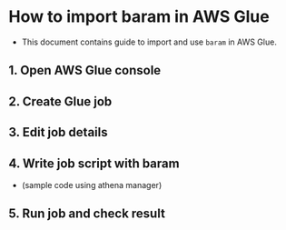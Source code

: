 # How to import baram in AWS Glue
- This document contains guide to import and use `baram` in AWS Glue.

## 1. Open AWS Glue console

## 2. Create Glue job

## 3. Edit job details

## 4. Write job script with baram
- (sample code using athena manager)

## 5. Run job and check result

